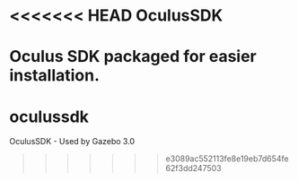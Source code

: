 <<<<<<< HEAD
OculusSDK
=========

Oculus SDK packaged for easier installation.
=======
oculussdk
=========

OculusSDK - Used by Gazebo 3.0
>>>>>>> e3089ac552113fe8e19eb7d654fe62f3dd247503
